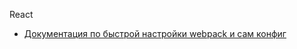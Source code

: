 React
+ [Документация по быстрой настройки webpack и сам конфиг](https://github.com/TheZnat/React_exercises/tree/main/webpaclCourse)
